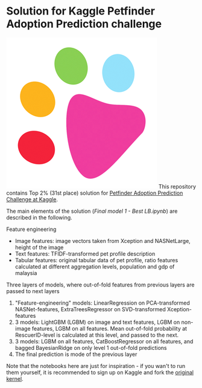 # Solution for Kaggle Petfinder Adoption Prediction challenge

![Petfinder Logo](petfinder-logo.png)
This repository contains Top 2% (31st place) solution for [Petfinder Adoption Prediction Challenge at Kaggle](https://www.kaggle.com/c/petfinder-adoption-prediction).

The main elements of the solution (*Final model 1 - Best LB.ipynb*) are described in the following.

Feature engineering
* Image features: image vectors taken from Xception and NASNetLarge, height of the image
* Text features: TFIDF-transformed pet profile description
* Tabular features: original tabular data of pet profile, ratio features calculated at different aggregation levels, population and gdp of malaysia

Three layers of models, where out-of-fold features from previous layers are passed to next layers
1. "Feature-engineering" models: LinearRegression on PCA-transformed NASNet-features, ExtraTreesRegressor on SVD-transformed Xception-features
2. 3 models: LightGBM (LGBM) on image and text features, LGBM on non-image features, LGBM on all features. Mean out-of-fold probability at RescuerID-level is calculated at this level, and passed to the next.
3. 3 models: LGBM on all features, CatBoostRegressor on all features, and bagged BayesianRidge on only level 1 out-of-fold predictions
4. The final prediction is mode of the previous layer
    
Note that the notebooks here are just for inspiration - if you wan't to run them yourself, it is recommended to sign up on Kaggle and fork the [original kernel](https://www.kaggle.com/jmyrberg/final-model-1-best-lb-31-lb?scriptVersionId=12101619).
    